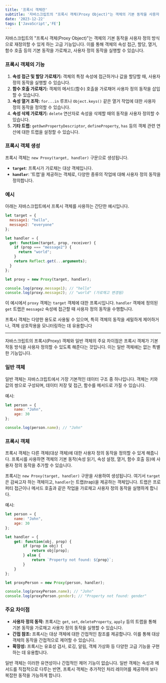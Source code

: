 ```yaml
---
title: '프록시 객체란'
subtitle: '자바스크립트의 "프록시 객체(Proxy Object)"는 객체의 기본 동작을 사용자 정의 방식으로 재정의할 수 있게 하는 고급 기능입니다.'
date: '2023-12-22'
tags: ['JavaScript','FE']
---
```


자바스크립트의 "프록시 객체(Proxy Object)"는 객체의 기본 동작을 사용자 정의 방식으로 재정의할 수 있게 하는 고급 기능입니다. 이를 통해 객체의 속성 접근, 할당, 열거, 함수 호출 등의 기본 동작을 가로채고, 사용자 정의 동작을 실행할 수 있습니다.

### 프록시 객체의 기능

1. **속성 접근 및 할당 가로채기:** 객체의 특정 속성에 접근하거나 값을 할당할 때, 사용자 정의 동작을 실행할 수 있습니다.
2. **함수 호출 가로채기:** 객체의 메서드(함수) 호출을 가로채어 사용자 정의 동작을 삽입할 수 있습니다.
3. **속성 열거 조작:** `for...in` 루프나 `Object.keys()` 같은 열거 작업에 대한 사용자 정의 동작을 정의할 수 있습니다.
4. **속성 삭제 가로채기:** `delete` 연산자로 속성을 삭제할 때의 동작을 사용자 정의할 수 있습니다.
5. **기타 트랩:** `getOwnPropertyDescriptor`, `defineProperty`, `has` 등의 객체 관련 연산에 대한 트랩을 설정할 수 있습니다.

### 프록시 객체 생성

프록시 객체는 `new Proxy(target, handler)` 구문으로 생성됩니다.

- **`target`**: 프록시가 가로채는 대상 객체입니다.
- **`handler`**: '트랩'을 제공하는 객체로, 다양한 종류의 작업에 대해 사용자 정의 동작을 정의합니다.

### 예시

아래는 자바스크립트에서 프록시 객체를 사용하는 간단한 예시입니다.

```javascript
let target = {
  message1: "hello",
  message2: "everyone"
};

let handler = {
  get: function(target, prop, receiver) {
    if (prop === "message2") {
      return "world";
    }
    return Reflect.get(...arguments);
  }
};

let proxy = new Proxy(target, handler);

console.log(proxy.message1); // "hello"
console.log(proxy.message2); // "world" (가로채고 변경됨)
```

이 예시에서 `proxy` 객체는 `target` 객체에 대한 프록시입니다. `handler` 객체에 정의된 `get` 트랩은 `message2` 속성에 접근할 때 사용자 정의 동작을 수행합니다.

프록시 객체는 다양한 용도로 사용될 수 있으며, 특히 객체의 동작을 세밀하게 제어하거나, 객체 상호작용을 모니터링하는 데 유용합니다


-----

자바스크립트의 프록시(Proxy) 객체와 일반 객체의 주요 차이점은 프록시 객체가 기본 작동 방식을 사용자 정의할 수 있도록 해준다는 것입니다. 이는 일반 객체에는 없는 특별한 기능입니다. 

### 일반 객체

일반 객체는 자바스크립트에서 가장 기본적인 데이터 구조 중 하나입니다. 객체는 키와 값의 쌍으로 구성되며, 데이터 저장 및 접근, 함수를 메서드로 가질 수 있습니다. 

예시:

```javascript
let person = {
    name: "John",
    age: 30
};

console.log(person.name); // "John"
```

### 프록시 객체

프록시 객체는 다른 객체(대상 객체)에 대한 사용자 정의 동작을 정의할 수 있게 해줍니다. 프록시를 사용하면 객체의 기본 동작(속성 읽기, 속성 설정, 열거, 함수 호출 등)에 사용자 정의 동작을 추가할 수 있습니다.

프록시는 `new Proxy(target, handler)` 구문을 사용하여 생성됩니다. 여기서 `target`은 감싸고자 하는 객체이고, `handler`는 트랩(trap)을 제공하는 객체입니다. 트랩은 프로퍼티 접근이나 메서드 호출과 같은 작업을 가로채고 사용자 정의 동작을 실행하게 합니다.

예시:

```javascript
let person = {
    name: "John",
    age: 30
};

let handler = {
    get: function(obj, prop) {
        if (prop in obj) {
            return obj[prop];
        } else {
            return `Property not found: ${prop}`;
        }
    }
};

let proxyPerson = new Proxy(person, handler);

console.log(proxyPerson.name); // "John"
console.log(proxyPerson.gender); // "Property not found: gender"
```

### 주요 차이점

- **사용자 정의 동작:** 프록시는 `get`, `set`, `deleteProperty`, `apply` 등의 트랩을 통해 기본 동작을 가로채고 사용자 정의 동작을 실행할 수 있습니다.
- **간접 참조:** 프록시는 대상 객체에 대한 간접적인 참조를 제공합니다. 이를 통해 대상 객체의 동작을 간접적으로 제어할 수 있습니다.
- **확장성:** 프록시는 유효성 검사, 로깅, 알림, 객체 가상화 등 다양한 고급 기능을 구현하는 데 유용합니다.

일반 객체는 이러한 유연성이나 간접적인 제어 기능이 없습니다. 일반 객체는 속성과 메서드를 직접적으로 다루는 반면, 프록시 객체는 추가적인 처리 레이어를 제공하여 보다 복잡한 동작을 가능하게 합니다.